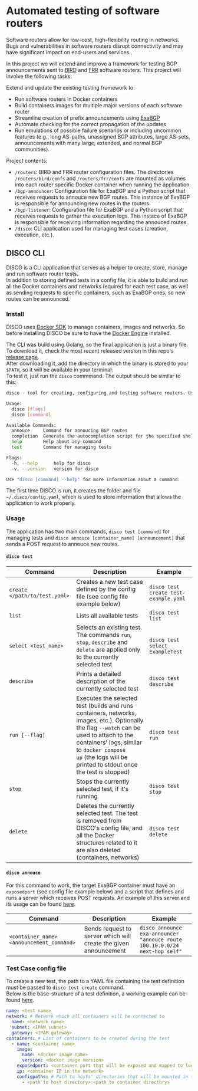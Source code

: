 # Automated testing of software routers

Software routers allow for low-cost, high-flexibility routing in networks. Bugs and vulnerabilities in software routers disrupt connectivity and may have significant impact on end-users and services.

In this project we will extend and improve a framework for testing BGP announcements sent to [BIRD](https://github.com/CZ-NIC/bird) and [FRR](https://github.com/FRRouting/frr) software routers. This project will involve the following tasks:

Extend and update the existing testing framework to:

- Run software routers in Docker containers
- Build containers images for multiple major versions of each software router
- Streamline creation of prefix announcements using [ExaBGP](https://github.com/Exa-Networks/exabgp)
- Automate checking for the correct propagation of the updates
- Run emulations of possible failure scenarios or including uncommon features (e.g., long AS-paths, unassigned BGP attributes, large AS-sets, announcements with many large, extended, and normal BGP communities).

Project contents:

- `/routers`: BIRD and FRR router configuration files. The directories `/routers/bird/confs` and `/routers/frr/confs` are mounted
  as volumes into each router specific Docker container when running the application.
- `/bgp-announcer`: Configuration file for ExaBGP and a Python script that receives requests to annouce new BGP routes.
  This instance of ExaBGP is responsible for announcing new routes in the routers.
- `/bgp-listener`: Configuration file for ExaBGP and a Python script that receives requests to gather the execution logs.
  This instace of ExaBGP is responsible for receiving information regarding the annouced routes.
- `/disco`: CLI application used for managing test cases (creation, execution, etc.).

## DISCO CLI

DISCO is a CLI application that serves as a helper to create, store, manage and run software router tests.  
In addition to storing defined tests in a config file, it is able to build and run all the Docker containers and networks required for each test case,
as well as sending requests to specific containers, such as ExaBGP ones, so new routes can be announced.

### Install

DISCO uses [Docker SDK](https://docs.docker.com/engine/api/sdk/) to manage containers, images and networks.
So before installing DISCO be sure to have the [Docker Engine](https://docs.docker.com/engine/install/) installed.

The CLI was build using Golang, so the final application is just a binary file. To download it, check the most recent released version in this repo's [release page](https://github.com/hfscheid/ai-project/releases).  
After downloading it, add the directory in which the binary is stored to your `$PATH`, so it will be available in your terminal.  
To test it, just run the `disco` commmand. The output should be similar to this:

```sh
disco - tool for creating, configuring and testing software routers. Use 'disco help' to list all available commands

Usage:
  disco [flags]
  disco [command]

Available Commands:
  annouce     Command for annoucing BGP routes
  completion  Generate the autocompletion script for the specified shell
  help        Help about any command
  test        Command for managing tests

Flags:
  -h, --help      help for disco
  -v, --version   version for disco

Use "disco [command] --help" for more information about a command.
```

The first time DISCO is run, it creates the folder and file `~/.disco/config.yaml`, which is used to store information that allows the application to work properly.

### Usage

The application has two main commands, `disco test [command]` for managing tests and `disco annouce [container_name] [announcement]` that sends a POST request to annouce new routes.

#### `disco test`

| Command                       | Description                                                                                                                                                                                                                                                | Example                               |
| ----------------------------- | ---------------------------------------------------------------------------------------------------------------------------------------------------------------------------------------------------------------------------------------------------------- | ------------------------------------- |
| `create </path/to/test.yaml>` | Creates a new test case defined by the config file (see config file example below)                                                                                                                                                                         | `disco test create test-example.yaml` |
| `list`                        | Lists all available tests                                                                                                                                                                                                                                  | `disco test list`                     |
| `select <test_name>`          | Selects an existing test. The commands `run`, `stop`, `describe` and `delete` are applied only to the currently selected test                                                                                                                              | `disco test select ExampleTest`       |
| `describe`                    | Prints a detailed description of the currently selected test                                                                                                                                                                                               | `disco test describe`                 |
| `run [--flag]`                | Executes the selected test (builds and runs containers, networks, images, etc.). Optionally the flag `--watch` can be used to attach to the containers' logs, similar to `docker compose up` (the logs will be printed to stdout once the test is stopped) | `disco test run`                      |
| `stop`                        | Stops the currently selected test, if it's running                                                                                                                                                                                                         | `disco test stop`                     |
| `delete`                      | Deletes the currently selected test. The test is removed from DISCO's config file, and all the Docker structures related to it are also deleted (containers, networks)                                                                                     | `disco test delete`                   |

#### `disco annouce`

For this command to work, the target ExaBGP container must have an `exposedport` (see config file example below) and a script that defines and runs a server which receives
POST requests. An example of this server and its usage can be found [here](https://github.com/hfscheid/ai-project/tree/master/bgp-announcer).

| Command                                   | Description                                                      | Example                                                                    |
| ----------------------------------------- | ---------------------------------------------------------------- | -------------------------------------------------------------------------- |
| `<container_name> <announcement_command>` | Sends request to server which will create the given announcement | `disco announce exa-announcer "annouce route 100.10.0.0/24 next-hop self"` |

### Test Case config file

To create a new test, the path to a YAML file containing the test definition must be passed to `disco test create` command.  
Below is the base-structure of a test definition, a working example can be found [here](https://github.com/hfscheid/ai-project/tree/master/test-example.yaml).

```yaml
name: <test name>
network: # Network which all containers will be connected to
  name: <network name>
  subnet: <IPAM subnet>
  gateway: <IPAM gateway>
containers: # List of containers to be created during the test
  - name: <container name>
    image:
      name: <docker image name>
      version: <docker image version>
    exposedport: <container port that will be exposed and mapped to localhost>
    ip: <container IP in the network>
    configpaths: # Path to hosts' directories that will be mounted in the container
      - <path to host directory>:<path to container directory>
```
